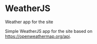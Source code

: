 # WeatherJS
Weather app for the site

Simple WeatherJS app for the site based on https://openweathermap.org/api.
